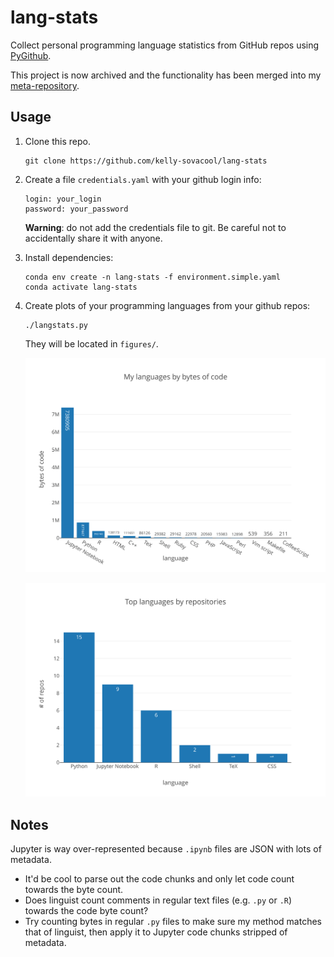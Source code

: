 # lang-stats
Collect personal programming language statistics from GitHub repos using [PyGithub](https://pygithub.readthedocs.io/en/latest/).

This project is now archived and the functionality has been merged into my [meta-repository](https://github.com/kelly-sovacool/meta-repo).

## Usage

1. Clone this repo.

    ```
    git clone https://github.com/kelly-sovacool/lang-stats
    ```

1. Create a file `credentials.yaml` with your github login info:

    ```
    login: your_login
    password: your_password
    ```

    **Warning**: do not add the credentials file to git. Be careful not to accidentally share it with anyone.

1. Install dependencies:

    ```
    conda env create -n lang-stats -f environment.simple.yaml
    conda activate lang-stats
    ```

1. Create plots of your programming languages from your github repos:

    ```
    ./langstats.py
    ```

    They will be located in `figures/`.

    ![language_all_bytes](figures/language_all_bytes.svg)

    ![language_top_repos](figures/language_top_repos.svg)

## Notes

Jupyter is way over-represented because `.ipynb` files are JSON with lots of metadata.
- It'd be cool to parse out the code chunks and only let code count towards the byte count.
- Does linguist count comments in regular text files (e.g. `.py` or `.R`) towards the code byte count?
- Try counting bytes in regular `.py` files to make sure my method matches that of linguist, then apply it to Jupyter code chunks stripped of metadata.
